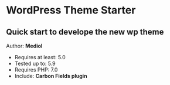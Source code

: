 # WordPress Theme Starter
## Quick start to develope the new wp theme
Author: **Mediol**

* Requires at least: 5.0
* Tested up to: 5.9
* Requires PHP: 7.0
* Include: **Carbon Fields plugin**